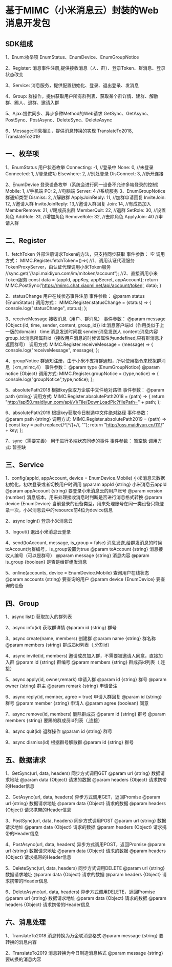 # 基于MIMC（小米消息云）封装的Web消息开发包

## SDK组成
1、Enum:枚举项
        EnumStatus、EnumDevice、EnumGroupNotice

2、Register: 消息事件注册,提供接收消息（人、群）、登录Token、群消息、登录状态改变

3、Service: 消息服务，提供配置初始化、登录、退出登录、发消息

4、Group: 群操作，提供获取用户所有群列表、获取某个群详情、建群、解散群、踢人、退群、邀请入群

5、Ajax:提供同步、异步多种Method的Web请求
        GetSync、GetAsync、PostSync、PostAsync、DeleteSync、DeleteAsync
	
6、Message:消息相关，提供消息转换的实现
        TranslateTo2018, TranslateTo2019

## 一、枚举项
1、EnumStatus        用户状态枚举
	Connecting: -1,	        //登录中
	None: 0,		//未登录
	Connected: 1,		//登录成功
	Elsewhere: 2,		//别处登录
	DisConnect: 3,		//断开连接
	
2、EnumDevice        登录设备枚举（系统会进行同一设备不允许多端登录的控制）
	Mobile: 1,		    //手机端
	PC: 2,			    //电脑端
	Server: 4		    //系统服务
3、EnumGroupNotice   群通知类型
	Dismiss: 2,         //解散群
	ApplyJoinReply: 11, //加群申请回复
	InviteJoin: 12,     //邀请入群
	InviteJoinReply: 13,//邀请入群回复
	Join: 14,           //有成员加入
	MemberRemove: 21,   //踢成员出群
	MemberQuit: 22,     //退群
	SetRole: 30,        //设置角色
	AddRole: 31,        //增加角色
	RemoveRole: 32,     //去除角色
	ApplyJoin: 40       //申请入群

## 二、Register
1、fetchToken
外部注册请求Token的方法，只支持同步获取
事件参数：
空
调用方式：
MIMC.Register.fetchToken=()=>{
  //1、调用认证代理服务TokenProxyServer，由认证代理调用小米Token服务
  //sync.get(“//api.maidiyun.com/im/mitoken/account”);
  //2、直接调用小米Token服务
  const data = {appId, appKey, appSecret, appAccount};
  return MIMC.PostSync('https://mimc.chat.xiaomi.net/api/account/token', data);
}

2、statusChange
用户在线状态事件注册
事件参数：
 @param status {EnumStatus}
调用方式：
MIMC.Register.statusChange = (status) => {
  console.log("statusChange", status);
};

3、receiveMessage
接收消息（用户、群消息）
事件参数：
@param message {Object:{id, time, sender, content, group_id}}
    id:消息客户端id（作用类似于上一版的domain）
    time:消息发送时间戳
    sender:消息发送人
    content:消息内容
    group_id:消息所属群id（接收用户消息的时候该属性为undefined,只有群消息才返回群号）
调用方式:
MIMC.Register.receiveMessage = (message) => {
  console.log("receiveMessage", message);
};

4、groupNotice
群通知注册，由于小米不支持群通知，所以使用指令来模拟群消息（<m_mimc,4）
事件参数：
@param type {EnumGroupNotice}
@param notice {Object}
调用方式:
MIMC.Register.groupNotice = (type,notice) => {
  console.log("groupNotice",type,notice);
};

5、absolutePath2018
根据key获取万企联中文件绝对路径
事件参数：
@param path {string}
调用方式:
MIMC.Register.absolutePath2018 = (path) => {
  return "http://api50.maidiyun.com/api/v1/File/DownLoadPic?filePath=" + path;
};

6、absolutePath2019
根据key获取今日制造中文件绝对路径
事件参数：
@param path {string}
调用方式:
MIMC.Register.absolutePath2019 = (path) => {
  const key = path.replace(/^[^/]+\//, "");
  return "http://oss.maidiyun.cn/111/" + key;
};

7、sync（需要完善）
用于进行多端状态同步的事件
事件参数：
暂空缺
调用方式:
暂空缺

## 三、Service
1、config(appId, appAccount, device = EnumDevice.Mobile)
小米消息云数据初始化，初次登录或者切换用户时调用
@param appId       {string}      小米消息云appId
@param appAccount  {string}      要登录小米消息云的用户账号
@param version     {number}      消息版本，用来处理接收消息时判断是否进行消息格式转换
@param device      {EnumDevice}  当前登录的设备类型，用来处理账号在同一类设备只能登录一次，小米消息云中的resource前4位为device信息

2、async login()
登录小米消息云

3、logout()
退出小米消息云登录

4、send(toAccount, message, is_group = false)
消息发送,给群发消息的时候toAccount为群编号，is_group设置为true
@param toAccount     {string}    消息接收人编号（可以是群号）
@param message       {string}    消息内容
@param is_group      {boolean}   是否是给群组发消息

5、online(accounts, device = EnumDevice.Mobile)
查询用户在线状态
@param accounts     {string}       要查询的用户
@param device       {EnumDevice}   要查询的设备

## 四、Group
1、async list()
获取加入的群列表

2、async info(id)
获取群详情
@param id    {string}  群号

3、async create(name, members)
创建群
@param name      {string}   群名称
@param members   {string}   群成员id列表（,分割id）

4、async invite(id, members)
邀请成员加入群，不需要被邀请人同意，直接加入群
@param id        {string}  群编号
@param members   {string}  群成员id列表（,连接）

5、async apply(id, owner,remark)
申请入群
@param id      {string}  群号
@param owner   {string}  群主
@param remark  {string}  申请备注

6、async reply(id, member, agree = true)
申请入群回复
@param id      {string}  群号
@param member  {string}  申请人
@param agree   {boolean} 同意

7、async remove(id, members)
删除群成员
@param id      {string}    群号
@param members {string}    要踢的群成员id列表（,连接）

8、async quit(id)
退群操作
@param id      {string}    群号

9、async dismiss(id)
根据群号解散群
@param id      {string}    群号

## 五、数据请求
1、GetSync(url, data, headers)
同步方式调用GET
@param url       {string}    数据请求地址
@param data      {Object}    请求的数据
@param headers   {Object}    请求携带的Header信息

2、GetAsync(url, data, headers)
异步方式调用GET，返回Promise
@param url       {string}    数据请求地址
@param data      {Object}    请求的数据
@param headers   {Object}    请求携带的Header信息

3、PostSync(url, data, headers)
同步方式调用POST
@param url       {string}    数据请求地址
@param data      {Object}    请求的数据
@param headers   {Object}    请求携带的Header信息

4、PostAsync(url, data, headers)
异步方式调用POST，返回Promise
@param url       {string}    数据请求地址
@param data      {Object}    请求的数据
@param headers   {Object}    请求携带的Header信息

5、DeleteSync(url, data, headers)
同步方式调用DELETE
@param url       {string}    数据请求地址
@param data      {Object}    请求的数据
@param headers   {Object}    请求携带的Header信息

6、DeleteAsync(url, data, headers)
异步方式调用DELETE，返回Promise
@param url       {string}    数据请求地址
@param data      {Object}    请求的数据
@param headers   {Object}    请求携带的Header信息

## 六、消息处理
1、TranslateTo2018
消息转换为万企联消息格式
@param message   {string}  要转换的消息内容

2、TranslateTo2019
消息转换为今日制造消息格式
@param message   {string}  要转换的消息内容

